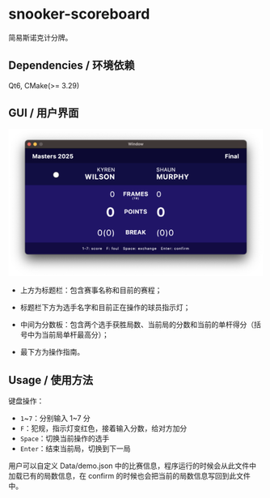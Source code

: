 # snooker-scoreboard

简易斯诺克计分牌。

## Dependencies / 环境依赖

Qt6, CMake(>= 3.29)

## GUI / 用户界面

![Snooker Scoreboard](./interface.png)

- 上方为标题栏：包含赛事名称和目前的赛程；

- 标题栏下方为选手名字和目前正在操作的球员指示灯；

- 中间为分数板：包含两个选手获胜局数、当前局的分数和当前的单杆得分（括号中为当前局单杆最高分）；

- 最下方为操作指南。

## Usage / 使用方法

键盘操作：

- `1`~`7`：分别输入 1~7 分
- `F`：犯规，指示灯变红色，接着输入分数，给对方加分
- `Space`：切换当前操作的选手
- `Enter`：结束当前局，切换到下一局

用户可以自定义 Data/demo.json 中的比赛信息，程序运行的时候会从此文件中加载已有的局数信息，在 confirm 的时候也会把当前的局数信息写回到此文件中。